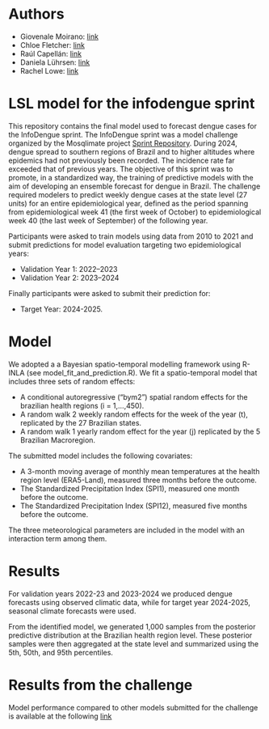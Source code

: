 

# Authors
- Giovenale Moirano: [link](https://www.bsc.es/moirano-giovenale)
- Chloe Fletcher: [link](https://www.bsc.es/fletcher-chloe)
- Raúl Capellán: [link](https://www.bsc.es/ca/capellan-fernandez-raul)
- Daniela Lührsen: [link](https://www.bsc.es/es/luhrsen-daniela-sofie)
- Rachel Lowe: [link](https://www.bsc.es/lowe-rachel)


# LSL model for the infodengue sprint
This repository contains the final model used to forecast dengue cases for the InfoDengue sprint. The InfoDengue sprint was a model challenge organized by the Mosqlimate project [Sprint Repository](https://github.com/Mosqlimate-project/sprint-template/tree/main). During 2024, dengue spread to southern regions of Brazil and to higher altitudes where epidemics had not previously been recorded. The incidence rate far exceeded that of previous years. The objective of this sprint was to promote, in a standardized way, the training of predictive models with the aim of developing an ensemble forecast for dengue in Brazil. The challenge required modelers to predict weekly dengue cases at the state level (27 units) for an entire epidemiological year, defined as the period spanning from epidemiological week 41 (the first week of October) to epidemiological week 40 (the last week of September) of the following year.

Participants were asked to train models using data from 2010 to 2021 and submit predictions for model evaluation targeting two epidemiological years:

- Validation Year 1: 2022–2023
- Validation Year 2: 2023–2024

Finally participants were asked to submit their prediction for:

- Target Year: 2024-2025.

# Model 
We adopted a a Bayesian spatio-temporal modelling framework using R-INLA (see model_fit_and_prediction.R). We fit a spatio-temporal model that includes three sets of random effects:

-  A conditional autoregressive (“bym2”) spatial random effects for the brazilian health regions  (i = 1,…,450).
-  A random walk 2 weekly random effects for the week of the year (t), replicated by the 27 Brazilian states.  
-  A random walk 1 yearly random effect for the year (j) replicated by the 5 Brazilian Macroregion.

The submitted model includes the following covariates:

- A 3-month moving average of monthly mean temperatures at the health region level (ERA5-Land), measured three months before the outcome.
- The Standardized Precipitation Index (SPI1), measured one month before the outcome.
- The Standardized Precipitation Index (SPI12), measured five months before the outcome.

The three meteorological parameters are included in the model with an interaction term among them.

# Results
For validation years 2022-23 and 2023-2024 we produced dengue forecasts using observed climatic data, while for target year 2024-2025, seasonal climate forecasts were used. 

From the identified model, we generated 1,000 samples from the posterior predictive distribution at the Brazilian health region level. These posterior samples were then aggregated at the state level and summarized using the 5th, 50th, and 95th percentiles.

# Results from the challenge 
Model performance compared to other models submitted for the challenge is available at the following  [link](https://github.com/Mosqlimate-project/sprint-template/blob/main/scores/scores.md)


